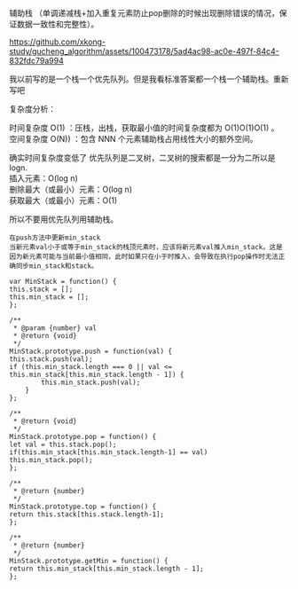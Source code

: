 辅助栈 （单调递减栈+加入重复元素防止pop删除的时候出现删除错误的情况，保证数据一致性和完整性）。             

https://github.com/xkong-study/gucheng_algorithm/assets/100473178/5ad4ac98-ac0e-497f-84c4-832fdc79a994

我以前写的是一个栈一个优先队列。但是我看标准答案都一个栈一个辅助栈。重新写吧      

复杂度分析：

时间复杂度 O(1) ：压栈，出栈，获取最小值的时间复杂度都为 O(1)O(1)O(1) 。
空间复杂度 O(N)) ：包含 NNN 个元素辅助栈占用线性大小的额外空间。

确实时间复杂度变低了
优先队列是二叉树，二叉树的搜索都是一分为二所以是logn.     
插入元素：O(log n)     
删除最大（或最小）元素：O(log n)     
获取最大（或最小）元素：O(1)      


所以不要用优先队列用辅助栈。    


```code
在push方法中更新min_stack
当新元素val小于或等于min_stack的栈顶元素时，应该将新元素val推入min_stack。这是因为新元素可能与当前最小值相同，此时如果只在小于时推入，会导致在执行pop操作时无法正确同步min_stack和stack。

var MinStack = function() {
this.stack = [];
this.min_stack = [];
};

/** 
 * @param {number} val
 * @return {void}
 */
MinStack.prototype.push = function(val) {
this.stack.push(val);
if (this.min_stack.length === 0 || val <= this.min_stack[this.min_stack.length - 1]) {
        this.min_stack.push(val);
    }
};

/**
 * @return {void}
 */
MinStack.prototype.pop = function() {
let val = this.stack.pop();
if(this.min_stack[this.min_stack.length-1] == val) this.min_stack.pop();
};

/**
 * @return {number}
 */
MinStack.prototype.top = function() {
return this.stack[this.stack.length-1];
};

/**
 * @return {number}
 */
MinStack.prototype.getMin = function() {
return this.min_stack[this.min_stack.length - 1];
};

```

